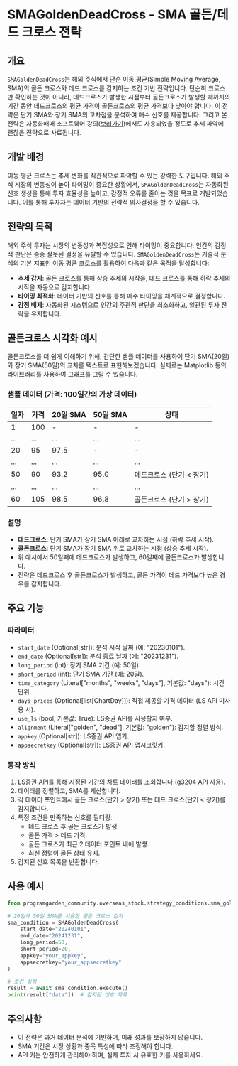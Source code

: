 # SMAGoldenDeadCross - SMA 골든/데드 크로스 전략

## 개요

`SMAGoldenDeadCross`는 해외 주식에서 단순 이동 평균(Simple Moving Average, SMA)의 골든 크로스와 데드 크로스를 감지하는 조건 기반 전략입니다.
단순히 크로스만 확인하는 것이 아니라, 데드크로스가 발생한 시점부터 골든크로스가 발생할 때까지의 기간 동안 데드크로스의 평균 가격이 골든크로스의 평균 가격보다 낮아야 합니다. 이 전략은 단기 SMA와 장기 SMA의 교차점을 분석하여 매수 신호를 제공합니다.
그리고 본 전략은 자동화매매 소프트웨어 강의([보러가기](https://youtu.be/K9x3HDSdrjo?si=kAxeygL33bmLJ0V4))에서도 사용되었을 정도로 추세 파악에 괜찮은 전략으로 사료됩니다.

## 개발 배경

이동 평균 크로스는 추세 변화를 직관적으로 파악할 수 있는 강력한 도구입니다. 해외 주식 시장의 변동성이 높아 타이밍이 중요한 상황에서, `SMAGoldenDeadCross`는 자동화된 신호 생성을 통해 투자 효율성을 높이고, 감정적 오류를 줄이는 것을 목표로 개발되었습니다. 이를 통해 투자자는 데이터 기반의 전략적 의사결정을 할 수 있습니다.

## 전략의 목적

해외 주식 투자는 시장의 변동성과 복잡성으로 인해 타이밍이 중요합니다. 인간의 감정적 판단은 종종 잘못된 결정을 유발할 수 있습니다. `SMAGoldenDeadCross`는 기술적 분석의 기본 지표인 이동 평균 크로스를 활용하여 다음과 같은 목적을 달성합니다:

- **추세 감지**: 골든 크로스를 통해 상승 추세의 시작을, 데드 크로스를 통해 하락 추세의 시작을 자동으로 감지합니다.
- **타이밍 최적화**: 데이터 기반의 신호를 통해 매수 타이밍을 체계적으로 결정합니다.
- **감정 배제**: 자동화된 시스템으로 인간의 주관적 판단을 최소화하고, 일관된 투자 전략을 유지합니다.

## 골든크로스 시각화 예시

골든크로스를 더 쉽게 이해하기 위해, 간단한 샘플 데이터를 사용하여 단기 SMA(20일)와 장기 SMA(50일)의 교차를 텍스트로 표현해보겠습니다. 실제로는 Matplotlib 등의 라이브러리를 사용하여 그래프를 그릴 수 있습니다.

### 샘플 데이터 (가격: 100일간의 가상 데이터)


일자 | 가격 | 20일 SMA | 50일 SMA | 상태
-----|------|----------|----------|------
1    | 100  | -        | -        | -
...  | ...  | ...      | ...      | ...
20   | 95   | 97.5     | -        | -
...  | ...  | ...      | ...      | ...
50   | 90   | 93.2     | 95.0     | 데드크로스 (단기 < 장기)
...  | ...  | ...      | ...      | ...
60   | 105  | 98.5     | 96.8     | 골든크로스 (단기 > 장기)


### 설명
- **데드크로스**: 단기 SMA가 장기 SMA 아래로 교차하는 시점 (하락 추세 시작).
- **골든크로스**: 단기 SMA가 장기 SMA 위로 교차하는 시점 (상승 추세 시작).
- 위 예시에서 50일째에 데드크로스가 발생하고, 60일째에 골든크로스가 발생합니다.
- 전략은 데드크로스 후 골든크로스가 발생하고, 골든 가격이 데드 가격보다 높은 경우를 감지합니다.


## 주요 기능

### 파라미터
- `start_date` (Optional[str]): 분석 시작 날짜 (예: "20230101").
- `end_date` (Optional[str]): 분석 종료 날짜 (예: "20231231").
- `long_period` (int): 장기 SMA 기간 (예: 50일).
- `short_period` (int): 단기 SMA 기간 (예: 20일).
- `time_category` (Literal["months", "weeks", "days"], 기본값: "days"): 시간 단위.
- `days_prices` (Optional[list[ChartDay]]): 직접 제공할 가격 데이터 (LS API 미사용 시).
- `use_ls` (bool, 기본값: True): LS증권 API를 사용할지 여부.
- `alignment` (Literal["golden", "dead"], 기본값: "golden"): 감지할 정렬 방식.
- `appkey` (Optional[str]): LS증권 API 앱키.
- `appsecretkey` (Optional[str]): LS증권 API 앱시크릿키.

### 동작 방식
1. LS증권 API를 통해 지정된 기간의 차트 데이터를 조회합니다 (g3204 API 사용).
2. 데이터를 정렬하고, SMA를 계산합니다.
3. 각 데이터 포인트에서 골든 크로스(단기 > 장기) 또는 데드 크로스(단기 < 장기)를 감지합니다.
4. 특정 조건을 만족하는 신호를 필터링:
   - 데드 크로스 후 골든 크로스가 발생.
   - 골든 가격 > 데드 가격.
   - 골든 크로스가 최근 2 데이터 포인트 내에 발생.
   - 최신 정렬이 골든 상태 유지.
5. 감지된 신호 목록을 반환합니다.

## 사용 예시

```python
from programgarden_community.overseas_stock.strategy_conditions.sma_golden_dead import SMAGoldenDeadCross

# 20일과 50일 SMA를 사용한 골든 크로스 감지
sma_condition = SMAGoldenDeadCross(
    start_date="20240101",
    end_date="20241231",
    long_period=50,
    short_period=20,
    appkey="your_appkey",
    appsecretkey="your_appsecretkey"
)

# 조건 실행
result = await sma_condition.execute()
print(result["data"])  # 감지된 신호 목록
```

## 주의사항

- 이 전략은 과거 데이터 분석에 기반하며, 미래 성과를 보장하지 않습니다.
- SMA 기간은 시장 상황과 종목 특성에 따라 조정해야 합니다.
- API 키는 안전하게 관리해야 하며, 실제 투자 시 유효한 키를 사용하세요.